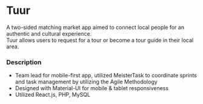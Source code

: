 # Tuur

A two-sided matching market app aimed to connect local people for an authentic and cultural experience.  
Tuur allows users to request for a tour or become a tour guide in their local area.

### Description

- Team lead for mobile-first app, utilized MeisterTask to coordinate sprints and task management by utilizing the Agile Methodology
- Designed with Material-UI for mobile & tablet responsiveness
- Utilized React.js, PHP, MySQL
